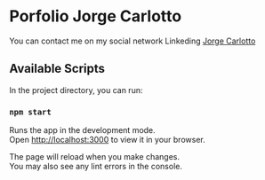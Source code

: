 # Porfolio Jorge Carlotto

You can contact me on my social network Linkeding [Jorge Carlotto](https://www.linkedin.com/in/jorge-matias-carlotto-68aa36212/)


## Available Scripts

In the project directory, you can run:

### `npm start`

Runs the app in the development mode.\
Open [http://localhost:3000](http://localhost:3000) to view it in your browser.

The page will reload when you make changes.\
You may also see any lint errors in the console.

